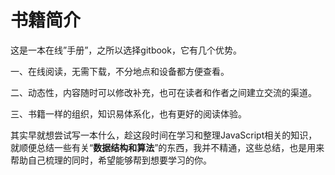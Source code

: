 # 书籍简介

这是一本在线”手册”，之所以选择gitbook，它有几个优势。

一、在线阅读，无需下载，不分地点和设备都方便查看。

二、动态性，内容随时可以修改补充，也可在读者和作者之间建立交流的渠道。

三、书籍一样的组织，知识易体系化，也有更好的阅读体验。

其实早就想尝试写一本什么，趁这段时间在学习和整理JavaScript相关的知识，就顺便总结一些有关“**数据结构和算法**”的东西，我并不精通，这些总结，也是用来帮助自己梳理的同时，希望能够帮到想要学习的你。